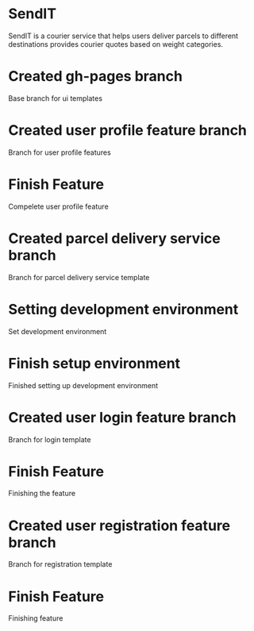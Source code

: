 # SendIT
SendIT is a courier service that helps users deliver parcels to different destinations provides courier quotes based on weight categories.
# Created gh-pages branch
Base branch for ui templates
# Created user profile feature branch
Branch for user profile features
# Finish Feature
Compelete user profile feature
# Created parcel delivery service branch
Branch for parcel delivery service template
# Setting development environment
Set development environment
# Finish setup environment
Finished setting up development environment
# Created user login feature branch
Branch for login template
# Finish Feature
Finishing the feature
# Created user registration feature branch
Branch for registration template
# Finish Feature
Finishing feature


